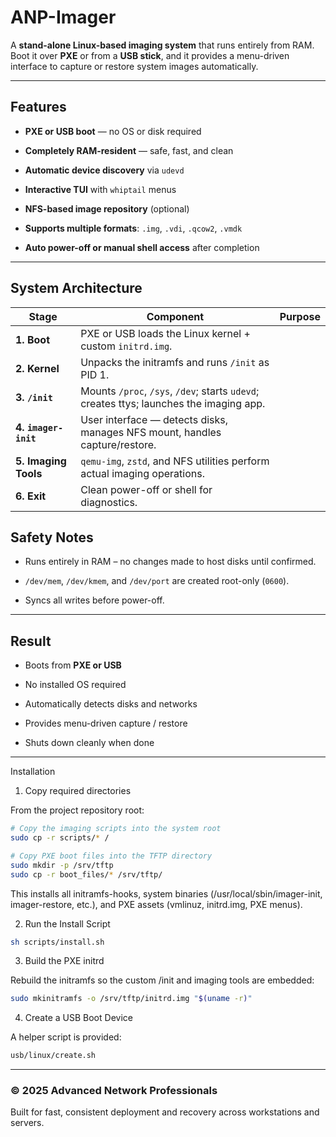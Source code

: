 # ANP-Imager

A **stand-alone Linux-based imaging system** that runs entirely from RAM.  
Boot it over **PXE** or from a **USB stick**, and it provides a menu-driven interface to capture or restore system images automatically.

---

## Features

- **PXE or USB boot** — no OS or disk required
  
- **Completely RAM-resident** — safe, fast, and clean
  
- **Automatic device discovery** via `udevd`
  
- **Interactive TUI** with `whiptail` menus
  
- **NFS-based image repository** (optional)
  
- **Supports multiple formats**: `.img`, `.vdi`, `.qcow2`, `.vmdk`
  
- **Auto power-off or manual shell access** after completion
  

---

## System Architecture

| Stage | Component | Purpose |
| --- | --- | --- |
| **1. Boot** | PXE or USB loads the Linux kernel + custom `initrd.img`. |     |
| **2. Kernel** | Unpacks the initramfs and runs `/init` as PID 1. |     |
| **3. `/init`** | Mounts `/proc`, `/sys`, `/dev`; starts `udevd`; creates ttys; launches the imaging app. |     |
| **4. `imager-init`** | User interface — detects disks, manages NFS mount, handles capture/restore. |     |
| **5. Imaging Tools** | `qemu-img`, `zstd`, and NFS utilities perform actual imaging operations. |     |
| **6. Exit** | Clean power-off or shell for diagnostics. |     |

## Safety Notes

- Runs entirely in RAM – no changes made to host disks until confirmed.
  
- `/dev/mem`, `/dev/kmem`, and `/dev/port` are created root-only (`0600`).
  
- Syncs all writes before power-off.
  

---

## Result

- Boots from **PXE or USB**
  
- No installed OS required
  
- Automatically detects disks and networks
  
- Provides menu-driven capture / restore
  
- Shuts down cleanly when done
  

---

Installation
1. Copy required directories

From the project repository root:

```bash
# Copy the imaging scripts into the system root
sudo cp -r scripts/* /

# Copy PXE boot files into the TFTP directory
sudo mkdir -p /srv/tftp
sudo cp -r boot_files/* /srv/tftp/
```

This installs all initramfs-hooks, system binaries (/usr/local/sbin/imager-init, imager-restore, etc.),
and PXE assets (vmlinuz, initrd.img, PXE menus).

2. Run the Install Script
```bash
sh scripts/install.sh
```

3. Build the PXE initrd

Rebuild the initramfs so the custom /init and imaging tools are embedded:
```bash
sudo mkinitramfs -o /srv/tftp/initrd.img "$(uname -r)"
```

4. Create a USB Boot Device

A helper script is provided:
```bash
usb/linux/create.sh
```


---
### © 2025 Advanced Network Professionals

Built for fast, consistent deployment and recovery across workstations and servers.
